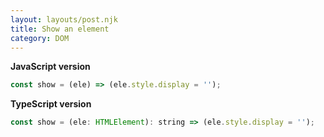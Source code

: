 ```yaml
---
layout: layouts/post.njk
title: Show an element
category: DOM
---
```


**JavaScript version**

```js
const show = (ele) => (ele.style.display = '');
```

**TypeScript version**

```js
const show = (ele: HTMLElement): string => (ele.style.display = '');
```
